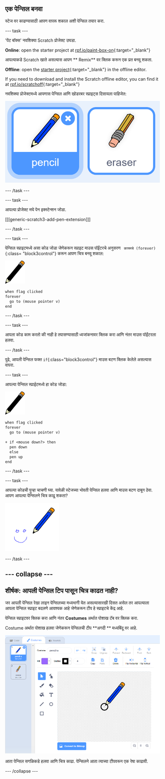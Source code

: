 ## एक पेन्सिल बनवा

स्टेज वर काढण्यासाठी आपण वापरू शकाल अशी पेन्सिल तयार करा.

\--- task \---

'पेंट बॉक्स' नवशिक्या Scratch प्रोजेक्ट उघडा.

**Online**: open the starter project at [rpf.io/paint-box-on](https://rpf.io/paint-box-on){:target="_blank"}

आपल्याकडे Scratch खाते असल्यास आपण ** Remix** वर क्लिक करून एक प्रत बनवू शकता.

**Offline**: open the [starter project](https://rpf.io/p/en/paint-box-go){:target="_blank"} in the offline editor.

If you need to download and install the Scratch offline editor, you can find it at [rpf.io/scratchoff](https://rpf.io/scratchoff){:target="_blank"}

नवशिक्या प्रोजेक्टमध्ये आपणास पेन्सिल आणि खोडरबर स्प्राइट्स दिसायला पाहिजेत:

![स्क्रीनशॉट](images/paint-starter.png)

\--- /task \---

\--- task \---

आपल्या प्रोजेक्ट मघे पेन इक्स्टेन्शन जोडा.

[[[generic-scratch3-add-pen-extension]]]

\--- /task \---

\--- task \---

पेन्सिल स्प्राइटमध्ये असा कोड जोडा जेणेकरून स्प्राइट माउस पॉईंटरचे अनुसरण ` कायमचे (forever)` {:class= "block3control"} करून आपण चित्र बनवू शकाल:

![पेन्सिल](images/pencil.png)

```blocks3
when flag clicked
forever
  go to (mouse pointer v)
end
```

\--- /task \---

\--- task \---

आपला कोड काम करतो की नाही हे तपासण्यासाठी ध्वजांकनावर क्लिक करा आणि नंतर माउस पॉईंटरला हलवा.

\--- /task \---

पुढे, आपली पेन्सिल फक्त `if`{:class="block3control"} माउस बटण क्लिक केलेले असल्यास वापरा.

\--- task \---

आपल्या पेन्सिल स्प्राईटमध्ये हा कोड जोडा:

![पेन्सिल](images/pencil.png)

```blocks3
when flag clicked
forever
  go to (mouse pointer v)

+ if <mouse down?> then
  pen down
  else
  pen up
end
```

\--- /task \---

\--- task \---

आपल्या कोडची पुन्हा चाचणी घ्या. यावेळी स्टेजच्या भोवती पेन्सिल हलवा आणि माउस बटण दाबून ठेवा. आपण आपल्या पेन्सिलने चित्र काढू शकता?

![स्क्रीनशॉट](images/paint-draw.png)

\--- /task \---

## \--- collapse \---

## शीर्षक: आपली पेन्सिल टिप पासून चित्र काढत नाही?

जर आपली पेन्सिल रेखा लाइन पेन्सिलच्या मध्यभागी येत असल्यासारखी दिसत असेल तर आपल्याला आपला पेन्सिल स्प्राइट बदलणे आवश्यक आहे जेणेकरून टीप हे स्प्राइटचे केंद्र आहे.

पेन्सिल स्प्राइटवर क्लिक करा आणि नंतर **Costumes** अर्थात पोशाख टॅब वर क्लिक करा.

Costume अर्थात पोशाख हलवा जेणेकरून पेन्सिलची टीप **अगदी ** मध्यबिंदू वर आहे.

![Costume केंद्र](images/costume-center-annotated.png)

आता पेन्सिल सगळिकडे हलवा आणि चित्र काढा. पेन्सिलने आता त्याच्या टीपवरून एक रेषा काढावी.

\--- /collapse \---